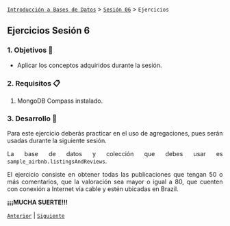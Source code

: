 [`Introducción a Bases de Datos`](../../Readme.md) > [`Sesión 06`](../Readme.md) > `Ejercicios`
	
## Ejercicios Sesión 6

<div style="text-align: justify;">

### 1. Objetivos :dart: 

- Aplicar los conceptos adquiridos durante la sesión.

### 2. Requisitos :clipboard:

1. MongoDB Compass instalado.

### 3. Desarrollo :rocket:

Para este ejercicio deberás practicar en el uso de agregaciones, pues serán usadas durante la siguiente sesión.

La base de datos y colección que debes usar es `sample_airbnb.listingsAndReviews`.

El ejercicio consiste en obtener todas las publicaciones que tengan 50 o más comentarios, que la valoración sea mayor o igual a 80, que cuenten con conexión a Internet vía cable y estén ubicadas en Brazil.

**¡¡¡MUCHA SUERTE!!!**


[`Anterior`](../Readme.md#3-proyecto-hammer) | [`Siguiente`](../Readme.md#4-postwork-memo)
